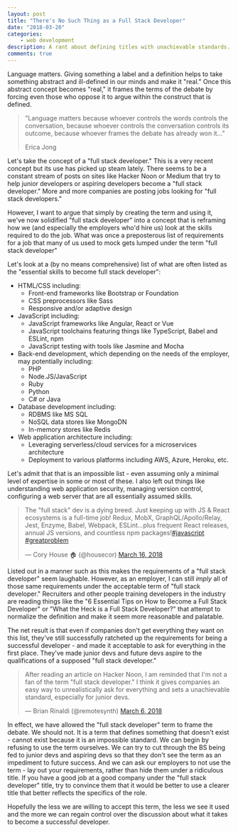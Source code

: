 ```yaml
---
layout: post
title: "There's No Such Thing as a Full Stack Developer"
date: "2018-03-20"
categories:
    - web development
description: A rant about defining titles with unachievable standards.
comments: true
---
```


Language matters. Giving something a label and a definition helps to take something abstract and ill-defined in our minds and make it "real." Once this abstract concept becomes "real," it frames the terms of the debate by forcing even those who oppose it to argue within the construct that is defined.

> "Language matters because whoever controls the words controls the conversation, because whoever controls the conversation controls its outcome, because whoever frames the debate has already won it..."
> 
> Erica Jong

Let's take the concept of a "full stack developer." This is a very recent concept but its use has picked up steam lately. There seems to be a constant stream of posts on sites like Hacker Noon or Medium that try to help junior developers or aspiring developers become a "full stack developer." More and more companies are posting jobs looking for "full stack developers."

However, I want to argue that simply by creating the term and using it, we've now solidified "full stack developer" into a concept that is reframing how we (and especially the employers who'd hire us) look at the skills required to do the job. What was once a preposterous list of requirements for a job that many of us used to mock gets lumped under the term "full stack developer"

Let's look at a (by no means comprehensive) list of what are often listed as the "essential skills to become full stack developer":

* HTML/CSS including:
	* Front-end frameworks like Bootstrap or Foundation
	* CSS preprocessors like Sass
	* Responsive and/or adaptive design
* JavaScript including:
	* JavaScript frameworks like Angular, React or Vue
	* JavaScript toolchains featuring things like TypeScript, Babel and ESLint, npm
	* JavaScript testing with tools like Jasmine and Mocha
* Back-end development, which depending on the needs of the employer, may potentially including:
	* PHP
	* Node.JS/JavaScript
	* Ruby
	* Python
	* C# or Java
* Database development including:
	* RDBMS like MS SQL
	* NoSQL data stores like MongoDN
	* In-memory stores like Redis
* Web application architecture including:
	* Leveraging serverless/cloud services for a microservices architecture
	* Deployment to various platforms including AWS, Azure, Heroku, etc.

Let's admit that that is an impossible list - even assuming only a minimal level of expertise in some or most of these. I also left out things like understanding web application security, managing version control, configuring a web server that are all essentially assumed skills.

<blockquote class="twitter-tweet" data-lang="en"><p lang="en" dir="ltr">The &quot;full stack&quot; dev is a dying breed. Just keeping up with JS &amp; React ecosystems is a full-time job! Redux, MobX, GraphQL/Apollo/Relay, Jest, Enzyme, Babel, Webpack, ESLint...plus frequent React releases, annual JS versions, and countless npm packages!<a href="https://twitter.com/hashtag/javascript?src=hash&amp;ref_src=twsrc%5Etfw">#javascript</a> <a href="https://twitter.com/hashtag/greatproblem?src=hash&amp;ref_src=twsrc%5Etfw">#greatproblem</a></p>&mdash; Cory House 🏠 (@housecor) <a href="https://twitter.com/housecor/status/974700015414382592?ref_src=twsrc%5Etfw">March 16, 2018</a></blockquote>
<script async src="https://platform.twitter.com/widgets.js" charset="utf-8"></script>

Listed out in a manner such as this makes the requirements of a "full stack developer" seem laughable. However, as an employer, I can still _imply_ all of those same requirements under the acceptable term of "full stack developer." Recruiters and other people training developers in the industry are reading things like the "6 Essential Tips on How to Become a Full Stack Developer" or "What the Heck is a Full Stack Developer?" that attempt to normalize the definition and make it seem more reasonable and palatable.

The net result is that even if companies don't get everything they want on this list, they've still successfully ratcheted up the requirements for being a successful developer - and made it acceptable to ask for everything in the first place. They've made junior devs and future devs aspire to the qualifications of a supposed "full stack developer."

<blockquote class="twitter-tweet" data-lang="en"><p lang="en" dir="ltr">After reading an article on Hacker Noon, I am reminded that I&#39;m not a fan of the term &quot;full stack developer.&quot; I think it gives companies an easy way to unrealistically ask for everything and sets a unachievable standard, especially for junior devs.</p>&mdash; Brian Rinaldi (@remotesynth) <a href="https://twitter.com/remotesynth/status/971074236596084738?ref_src=twsrc%5Etfw">March 6, 2018</a></blockquote>

In effect, we have allowed the "full stack developer" term to frame the debate. We should not. It is a term that defines something that doesn't exist - cannot exist because it is an impossible standard. We can begin by refusing to use the term ourselves. We can try to cut through the BS being fed to junior devs and aspiring devs so that they don't see the term as an impediment to future success. And we can ask our employers to not use the term - lay out your requirements, rather than hide them under a ridiculous title. If you have a good job at a good company under the "full stack developer" title, try to convince them that it would be better to use a clearer title that better reflects the specifics of the role.

Hopefully the less we are willing to accept this term, the less we see it used and the more we can regain control over the discussion about what it takes to become a successful developer.
